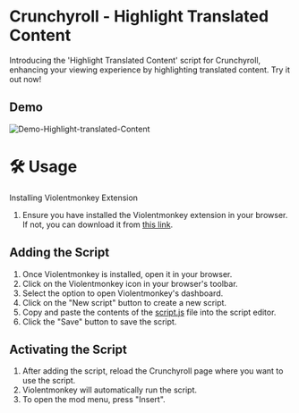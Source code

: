 # Crunchyroll - Highlight Translated Content

Introducing the 'Highlight Translated Content' script for Crunchyroll, enhancing your viewing experience by highlighting translated content. Try it out now!

## Demo

![Demo-Highlight-translated-Content](Demo-Highlight-translated-Content.gif)

# 🛠️ Usage

Installing Violentmonkey Extension

1. Ensure you have installed the Violentmonkey extension in your browser. If not, you can download it from [this link](https://violentmonkey.github.io/).

## Adding the Script

1. Once Violentmonkey is installed, open it in your browser.
2. Click on the Violentmonkey icon in your browser's toolbar.
3. Select the option to open Violentmonkey's dashboard.
4. Click on the "New script" button to create a new script.
5. Copy and paste the contents of the [script.js](script.js) file into the script editor.
6. Click the "Save" button to save the script.

## Activating the Script

1. After adding the script, reload the Crunchyroll page where you want to use the script.
2. Violentmonkey will automatically run the script.
3. To open the mod menu, press "Insert".